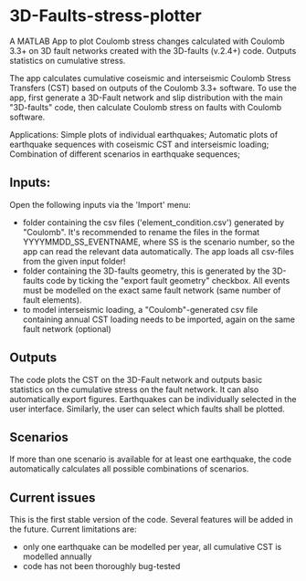 # 3D-Faults-stress-plotter
A MATLAB App to plot Coulomb stress changes calculated with Coulomb 3.3+ on 3D fault networks created with the 3D-faults (v.2.4+) code. Outputs statistics on cumulative stress.

The app calculates cumulative coseismic and interseismic Coulomb Stress Transfers (CST) based on outputs of the Coulomb 3.3+ software. To use the app, first generate a 3D-Fault network and slip distribution with the main "3D-faults" code, then calculate Coulomb stress on faults with Coulomb software.

Applications: Simple plots of individual earthquakes; Automatic plots of earthquake sequences with coseismic CST and interseismic loading; Combination of different scenarios in earthquake sequences;

## Inputs:
Open the following inputs via the 'Import' menu:
* folder containing the csv files ('element_condition.csv') generated by "Coulomb". It's recommended to rename the files in the format YYYYMMDD_SS_EVENTNAME, where SS is the scenario number, so the app can read the relevant data automatically. The app loads all csv-files from the given input folder!
* folder containing the 3D-faults geometry, this is generated by the 3D-faults code by ticking the "export fault geometry" checkbox. All events must be modelled on the exact same fault network (same number of fault elements).
* to model interseismic loading, a "Coulomb"-generated csv file containing annual CST loading needs to be imported, again on the same fault network (optional)

## Outputs
The code plots the CST on the 3D-Fault network and outputs basic statistics on the cumulative stress on the fault network. It can also automatically export figures. Earthquakes can be individually selected in the user interface. Similarly, the user can select which faults shall be plotted.

## Scenarios
If more than one scenario is available for at least one earthquake, the code automatically calculates all possible combinations of scenarios.

## Current issues
This is the first stable version of the code. Several features will be added in the future. Current limitations are:
* only one earthquake can be modelled per year, all cumulative CST is modelled annually
* code has not been thoroughly bug-tested


